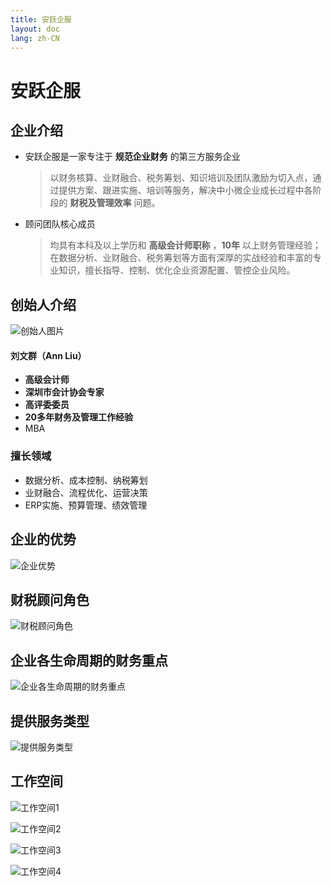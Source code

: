```yaml
---
title: 安跃企服
layout: doc
lang: zh-CN
---
```


# 安跃企服

## 企业介绍

- 安跃企服是一家专注于 **规范企业财务** 的第三方服务企业

    > 以财务核算、业财融合、税务筹划、知识培训及团队激励为切入点，通过提供方案、跟进实施、培训等服务，解决中小微企业成长过程中各阶段的 **财税及管理效率** 问题。

- 顾问团队核心成员

    > 均具有本科及以上学历和 **高级会计师职称** ，**10年** 以上财务管理经验；在数据分析、业财融合、税务筹划等方面有深厚的实战经验和丰富的专业知识，擅长指导、控制、优化企业资源配置、管控企业风险。

## 创始人介绍

<!-- <img  src="/img/company-introduction/image.png"  width="270" height = "380"  align = "right" /> -->
![创始人图片](/img/company-introduction/image.png#pic_right)

#### 刘文群（Ann Liu）

- **高级会计师**
- **深圳市会计协会专家**
- **高评委委员**
- **20多年财务及管理工作经验**
- MBA

### 擅长领域

- 数据分析、成本控制、纳税筹划
- 业财融合、流程优化、运营决策
- ERP实施、预算管理、绩效管理

## 企业的优势

![企业优势](/img/company-introduction/image-1.png)

## 财税顾问角色

![财税顾问角色](/img/company-introduction/image-2.png)

## 企业各生命周期的财务重点

![企业各生命周期的财务重点](/img/company-introduction/image-3.png)

## 提供服务类型

![提供服务类型](/img/company-introduction/image-4.png)

## 工作空间

![工作空间1](/img/company-introduction/company-1.jpg)

![工作空间2](/img/company-introduction/company-2.jpg)

![工作空间3](/img/company-introduction/company-3.jpg)

![工作空间4](/img/company-introduction/company-4.jpg)
